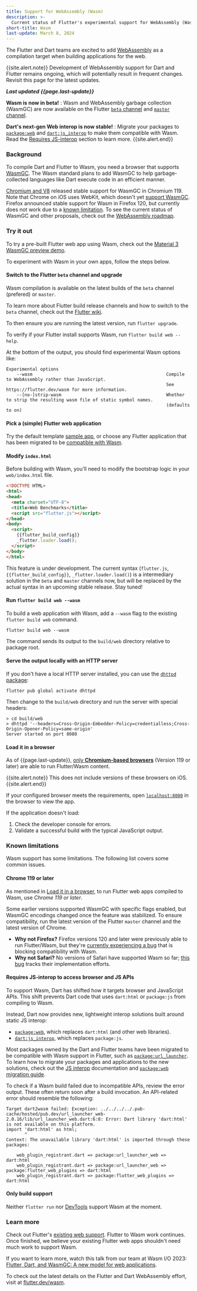 ```yaml
---
title: Support for WebAssembly (Wasm)
description: >-
  Current status of Flutter's experimental support for WebAssembly (Wasm).
short-title: Wasm
last-update: March 8, 2024
---
```


The Flutter and Dart teams are excited to add
[WebAssembly](https://webassembly.org/) as a compilation target when building
applications for the web.

{{site.alert.note}}
  Development of WebAssembly support for Dart and Flutter remains ongoing,
  which will potentially result in frequent changes. 
  Revisit this page for the latest updates.

  **_Last updated {{page.last-update}}_**

  **Wasm is now in beta!**
  : Wasm and WebAssembly garbage collection (WasmGC) are now 
    available on the Flutter [`beta` channel][] and [`master` channel][].

  **Dart's next-gen Web interop is now stable!**
  : Migrate your packages to [`package:web`][] and [`dart:js_interop`][]
    to make them compatible with Wasm. Read the
    [Requires JS-interop](#requires-js-interop-to-access-browser-and-js-apis)
    section to learn more. 
{{site.alert.end}}

[`beta` channel]: https://github.com/flutter/flutter/wiki/flutter-build-release-channels#beta
[`master` channel]: https://github.com/flutter/flutter/wiki/flutter-build-release-channels#beta
[`package:web`]: {{site.pub-pkg}}/web
[`dart:js_interop`]: {{site.dart.api}}/{{site.dart.sdk.channel}}/dart-js_interop 

### Background

To compile Dart and Flutter to Wasm, you need a browser that supports [WasmGC][].
The Wasm standard plans to add WasmGC to help garbage-collected languages
like Dart execute code in an efficient manner.

[Chromium and V8][] released stable support for WasmGC in Chromium 119.
Note that Chrome on iOS uses WebKit, which doesn't yet [support WasmGC][].
Firefox announced stable support for Wasm in Firefox 120,
but currently does not work due to a [known limitation](#known-limitations). 
To see the current status of WasmGC and other proposals,
check out the [WebAssembly roadmap][].

[WasmGC]: https://github.com/WebAssembly/gc/tree/main/proposals/gc
[Chromium and V8]: https://chromestatus.com/feature/6062715726462976
[support WasmGC]: https://bugs.webkit.org/show_bug.cgi?id=247394
[WebAssembly roadmap]: https://webassembly.org/roadmap/
[issue]: https://bugzilla.mozilla.org/show_bug.cgi?id=1788206

### Try it out

To try a pre-built Flutter web app using Wasm, check out the
[Material 3 WasmGC preview demo](https://flutterweb-wasm.web.app/).

To experiment with Wasm in your own apps, follow the steps below.

#### Switch to the Flutter `beta` channel and upgrade

Wasm compilation is available on the latest builds of the `beta` channel
(prefered) or `master`.

To learn more about Flutter build release channels and how to switch to
the `beta` channel, check out the
[Flutter wiki](https://github.com/flutter/flutter/wiki/Flutter-build-release-channels).

To then ensure you are running the latest version,
run `flutter upgrade`.

To verify if your Flutter install supports Wasm,
run `flutter build web --help`.

At the bottom of the output, you should find experimental Wasm options like:

```console
Experimental options
    --wasm                                                   Compile to WebAssembly rather than JavaScript.
                                                             See https://flutter.dev/wasm for more information.
    --[no-]strip-wasm                                        Whether to strip the resulting wasm file of static symbol names.
                                                             (defaults to on)
```

#### Pick a (simple) Flutter web application

Try the default template [sample app][], or choose any Flutter application
that has been migrated to be
[compatible with Wasm](#requires-js-interop-to-access-browser-and-js-apis).

[sample app]: /get-started/test-drive

#### Modify `index.html`

Before building with Wasm, you'll need to modify the bootstrap logic in your
`web/index.html` file.

```html
<!DOCTYPE HTML>
<html>
<head>
  <meta charset="UTF-8">
  <title>Web Benchmarks</title>
  <script src="flutter.js"></script>
</head>
<body>
  <script>
    {{flutter_build_config}}
    _flutter.loader.load();
  </script>
</body>
</html>
```

This feature is under development. The current syntax
(`flutter.js`, `{{flutter_build_config}}`, `_flutter.loader.load()`)
is a intermediary solution in the `beta` and `master` channels now,
but will be replaced by the actual syntax in an upcoming stable release.
Stay tuned!

#### Run `flutter build web --wasm`

To build a web application with Wasm, add a `--wasm` flag to the existing
`flutter build web` command.

```console
flutter build web --wasm
```

The command sends its output to the `build/web` directory relative to
package root.

#### Serve the output locally with an HTTP server

If you don't have a local HTTP server installed, you can use the
[`dhttpd` package]({{site.pub-pkg}}/dhttpd):

```terminal
flutter pub global activate dhttpd
```

Then change to the `build/web` directory
and run the server with special headers:

```terminal
> cd build/web
> dhttpd '--headers=Cross-Origin-Embedder-Policy=credentialless;Cross-Origin-Opener-Policy=same-origin'
Server started on port 8080
```

#### Load it in a browser

As of {{page.last-update}},
[only **Chromium-based browsers**](#chrome-119-or-later)
(Version 119 or later) are able to run Flutter/Wasm content. 

{{site.alert.note}}
  This does not include versions of these browsers on iOS.
{{site.alert.end}}

If your configured browser meets the requirements, open
[`localhost:8080`](http://localhost:8080) in the browser to view the app.

If the application doesn't load:

1. Check the developer console for errors.
1. Validate a successful build with the typical JavaScript output.

### Known limitations

Wasm support has some limitations.
The following list covers some common issues.

#### Chrome 119 or later
 
As mentioned in [Load it in a browser](#load-it-in-a-browser), 
to run Flutter web apps compiled to Wasm, 
use _Chrome 119 or later_.

Some earlier versions supported WasmGC with specific flags enabled,
but WasmGC encodings changed once the feature was stabilized.
To ensure compatibility, run the latest version of the Flutter `master` channel
and the latest version of Chrome.

- **Why not Firefox?**
  Firefox versions 120 and later were previously able to run Flutter/Wasm, but
  they're [currently experiencing a bug][] that is blocking compatibility with Wasm.
- **Why not Safari?**
  No versions of Safari have supported Wasm so far; [this bug][] tracks their
  implementation efforts.

[currently experiencing a bug]: https://bugzilla.mozilla.org/show_bug.cgi?id=1788206
[this bug]: https://bugs.webkit.org/show_bug.cgi?id=247394

#### Requires JS-interop to access browser and JS APIs

To support Wasm, Dart has shifted how it targets browser and JavaScript APIs.
This shift prevents Dart code that uses `dart:html` or `package:js`
from compiling to Wasm.

Instead, Dart now provides new, lightweight interop solutions built around
static JS interop:

- [`package:web`][], which replaces `dart:html` (and other web libraries).
- [`dart:js_interop`][], which replaces `package:js`.

Most packages owned by the Dart and Flutter teams have been migrated
to be compatible with Wasm support in Flutter, such as [`package:url_launcher`][].
To learn how to migrate your packages and applications to the new solutions,
check out the [JS interop][] documentation and [`package:web` migration guide][].

To check if a Wasm build failed due to incompatible APIs, review the error output.
These often return soon after a build invocation.
An API-related error should resemble the following:

```console
Target dart2wasm failed: Exception: ../../../../.pub-cache/hosted/pub.dev/url_launcher_web-2.0.16/lib/url_launcher_web.dart:6:8: Error: Dart library 'dart:html' is not available on this platform.
import 'dart:html' as html;
       ^
Context: The unavailable library 'dart:html' is imported through these packages:

    web_plugin_registrant.dart => package:url_launcher_web => dart:html
    web_plugin_registrant.dart => package:url_launcher_web => package:flutter_web_plugins => dart:html
    web_plugin_registrant.dart => package:flutter_web_plugins => dart:html
```

[`package:url_launcher`]: {{site.pub-pkg}}/url_launcher
[`package:web` migration guide]: {{site.dart-site}}/interop/js-interop/package-web
[JS interop]: {{site.dart-site}}/interop/js-interop

#### Only build support

Neither `flutter run` nor [DevTools](/tools/devtools) support
Wasm at the moment.

### Learn more

Check out Flutter's
[existing web support]({{site.main-url}}/multi-platform/web).
Flutter to Wasm work continues.
Once finished, we believe your existing Flutter web apps
shouldn't need much work to support Wasm.

If you want to learn more, watch this talk from our team at Wasm I/O 2023:
[Flutter, Dart, and WasmGC: A new model for web applications](https://youtu.be/Nkjc9r0WDNo).

To check out the latest details on the Flutter and Dart WebAssembly effort,
visit at [flutter.dev/wasm]({{site.main-url}}/wasm).
